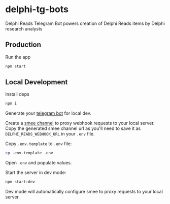 # delphi-tg-bots

Delphi Reads Telegram Bot powers creation of Delphi Reads items by Delphi research analysts

## Production

Run the app

```bash
npm start
```

## Local Development

Install deps

```bash
npm i
```

Generate your [telegram bot](https://core.telegram.org/bots/tutorial) for local dev. 

Create a [smee channel](https://smee.io/new) to proxy webhook requests to your local server. Copy 
the generated smee channel url as you'll need to save it as `DELPHI_READS_WEBHOOK_URL` in your 
`.env` file.

Copy `.env.template` to `.env` file:

```bash
cp .env.template .env
```

Open `.env` and populate values.

Start the server in dev mode:

```bash
npm start:dev
```

Dev mode will automatically configure smee to proxy requests to your local server.
